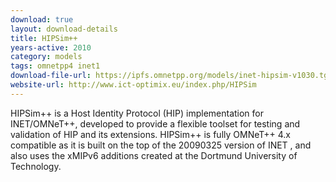 ```yaml
---
download: true
layout: download-details
title: HIPSim++
years-active: 2010
category: models
tags: omnetpp4 inet1
download-file-url: https://ipfs.omnetpp.org/models/inet-hipsim-v1030.tgz
website-url: http://www.ict-optimix.eu/index.php/HIPSim
---
```


HIPSim++ is a Host Identity Protocol (HIP) implementation for INET/OMNeT++,
developed to provide a flexible toolset for testing and validation of HIP and
its extensions. HIPSim++ is fully OMNeT++ 4.x compatible as it is built on the
top of the 20090325 version of INET , and also uses the xMIPv6 additions created
at the Dortmund University of Technology.